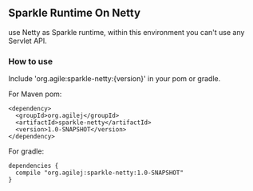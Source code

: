 ## Sparkle Runtime On Netty

use Netty as Sparkle runtime, within this environment you can't use any Servlet API.

### How to use

Include 'org.agile:sparkle-netty:{version}' in your pom or gradle.

For Maven pom:

```
<dependency>
  <groupId>org.agilej</groupId>
  <artifactId>sparkle-netty</artifactId>
  <version>1.0-SNAPSHOT</version>
</dependency>
```

For gradle:

```
dependencies {
  compile "org.agilej:sparkle-netty:1.0-SNAPSHOT"
}
```